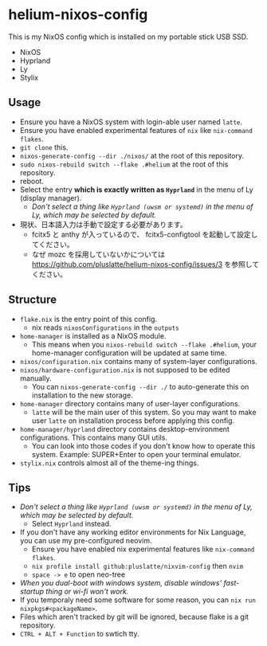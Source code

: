 # helium-nixos-config
This is my NixOS config which is installed on my portable stick USB SSD.
- NixOS
- Hyprland
- Ly
- Stylix

## Usage
- Ensure you have a NixOS system with login-able user named `latte`.
- Ensure you have enabled experimental features of `nix` like `nix-command` `flakes`.
- `git clone` this.
- `nixos-generate-config --dir ./nixos/` at the root of this repository.
- `sudo nixos-rebuild switch --flake .#helium` at the root of this repository.
- reboot.
- Select the entry **which is exactly written as `Hyprland`** in the menu of Ly (display manager).
    - *Don't select a thing like `Hyprland (uwsm or systemd)` in the menu of Ly, which may be selected by default.*
- 現状、日本語入力は手動で設定する必要があります。
    - fcitx5 と anthy が入っているので、 fcitx5-configtool を起動して設定してください。
    - なぜ mozc を採用していないかについては https://github.com/pluslatte/helium-nixos-config/issues/3 を参照してください。

## Structure
- `flake.nix` is the entry point of this config.
    - nix reads `nixosConfigurations` in the `outputs`
- `home-manager` is installed as a NixOS module.
    - This means when you `nixos-rebuild switch --flake .#helium`, your home-manager configuration will be updated at same time.
- `nixos/configuration.nix` contains many of system-layer configurations.
- `nixos/hardware-configuration.nix` is not supposed to be edited manually.
    - You can `nixos-generate-config --dir ./` to auto-generate this on installation to the new storage.
- `home-manager` directory contains many of user-layer configurations.
    - `latte` will be the main user of this system. So you may want to make user `latte` on installation process before applying this config.
- `home-manager/hyprland` directory contains desktop-environment configurations. This contains many GUI utils.
    - You can look into those codes if you don't know how to operate this system. Example: SUPER+Enter to open your terminal emulator.
- `stylix.nix` controls almost all of the theme-ing things.

## Tips
- *Don't select a thing like `Hyprland (uwsm or systemd)` in the menu of Ly, which may be selected by default.*
    - Select `Hyprland` instead.
- If you don't have any working editor environments for Nix Language, you can use my pre-configured neovim.
    - Ensure you have enabled nix experimental features like `nix-command` `flakes`.
    - `nix profile install github:pluslatte/nixvim-config` then `nvim`
    - `space -> e` to open neo-tree
- *When you dual-boot with windows system, disable windows' fast-startup thing or wi-fi won't work.*
- If you temporaly need some software for some reason, you can `nix run nixpkgs#<packageName>`.
- Files which aren't tracked by git will be ignored, because flake is a git repository.
- `CTRL + ALT + Function` to swtich tty.
